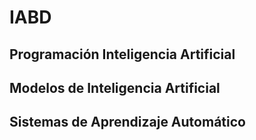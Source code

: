 # IABD
## Programación Inteligencia Artificial
## Modelos de Inteligencia Artificial
## Sistemas de Aprendizaje Automático
